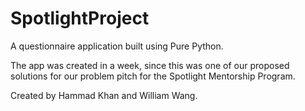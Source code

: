 # SpotlightProject

A questionnaire application built using Pure Python. 

The app was created in a week, since this was one of our proposed solutions for our problem pitch for the Spotlight Mentorship Program.

Created by Hammad Khan and William Wang.
